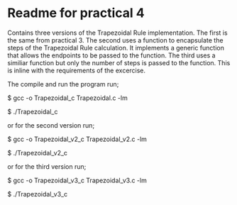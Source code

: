 # Readme for practical 4

Contains three versions of the Trapezoidal Rule implementation. 
The first is the same from practical 3. 
The second uses a function to encapsulate the steps of the Trapezoidal Rule calculation. It implements a generic function that allows the endpoints to be passed to the function. 
The third uses a similiar function but only the number of steps is passed to the function. This is inline with the requirements of the excercise. 

The compile and run the program run;

$ gcc -o Trapezoidal_c Trapezoidal.c -lm

$ ./Trapezoidal_c

or for the second version run;

$ gcc -o Trapezoidal_v2_c Trapezoidal_v2.c -lm

$ ./Trapezoidal_v2_c

or for the third version run;

$ gcc -o Trapezoidal_v3_c Trapezoidal_v3.c -lm

$ ./Trapezoidal_v3_c
